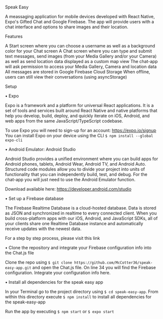 Speak Easy

A meassaging application for mobile devices developed with React Native, Expo's Gifted Chat and Google Firebase. The app will provide users with a chat interface and options to share images and their location.

Features

A Start screen where you can choose a username as well as a background color for your Chat screen
A Chat screen where you can type and submit text messages, send images (from your Media Gallery and/or your Camera) as well as send location data displayed as a custom map view
The chat-app will ask permission to access your Media Gallery, Camera and location data
All messages are stored in Google Firebase Cloud Storage
When offline, users can still view their conversations (using asyncStorage)

Setup

• Expo

Expo is a framework and a platform for universal React applications. It is a set of tools and services built around React Native and native platforms that help you develop, build, deploy, and quickly iterate on iOS, Android, and web apps from the same JavaScript/TypeScript codebase.

To use Expo you will need to sign-up for an account: https://expo.io/signup
You can install Expo on your device using the CLI `$ npm install --global expo-cli`

• Android Emulator: Android Studio

Android Studio provides a unified environment where you can build apps for Android phones, tablets, Android Wear, Android TV, and Android Auto. Structured code modules allow you to divide your project into units of functionality that you can independently build, test, and debug. For the chat-app you will just need to use the Android Emulator function.

Download available here: https://developer.android.com/studio

• Set up a Firebase database

The Firebase Realtime Database is a cloud-hosted database. Data is stored as JSON and synchronized in realtime to every connected client. When you build cross-platform apps with our iOS, Android, and JavaScript SDKs, all of your clients share one Realtime Database instance and automatically receive updates with the newest data.

For a step by step process, please visit this link

• Clone the repository and integrate your Firebase configuration info into the Chat.js file

Clone the repo using `$ git clone https://github.com/McCotter36/speak-easy-app.git` and open the Chat.js file. On line 34 you will find the Firebase configuration. Integrate your configuration info here.

• Install all dependencies for the speak easy app

In your Terminal go to the project directory using `$ cd speak-easy-app`. From within this directory execute `$ npm install` to install all dependencies for the speak-easy-app

Run the app by executing `$ npm start` or `$ expo start`